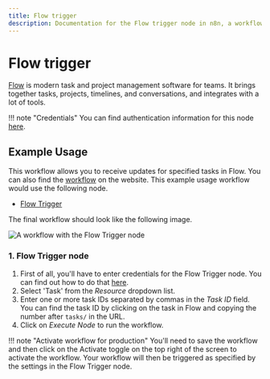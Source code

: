 ```yaml
---
title: Flow trigger
description: Documentation for the Flow trigger node in n8n, a workflow automation platform. Includes details of operations and configuration, and links to examples and credentials information.
---
```


# Flow trigger

[Flow](https://www.getflow.com/) is modern task and project management software for teams. It brings together tasks, projects, timelines, and conversations, and integrates with a lot of tools.

!!! note "Credentials"
    You can find authentication information for this node [here](/integrations/builtin/credentials/flow/).



## Example Usage

This workflow allows you to receive updates for specified tasks in Flow. You can also find the [workflow](https://n8n.io/workflows/508) on the website. This example usage workflow would use the following node.

- [Flow Trigger]()

The final workflow should look like the following image.

![A workflow with the Flow Trigger node](/_images/integrations/builtin/trigger-nodes/flowtrigger/workflow.png)


### 1. Flow Trigger node

1. First of all, you'll have to enter credentials for the Flow Trigger node. You can find out how to do that [here](/integrations/builtin/credentials/flow/).
2. Select 'Task' from the *Resource* dropdown list.
3. Enter one or more task IDs separated by commas in the *Task ID* field. You can find the task ID by clicking on the task in Flow and copying the number after `tasks/` in the URL.
4. Click on *Execute Node* to run the workflow.

!!! note "Activate workflow for production"
    You'll need to save the workflow and then click on the Activate toggle on the top right of the screen to activate the workflow. Your workflow will then be triggered as specified by the settings in the Flow Trigger node.


